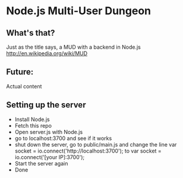 Node.js Multi-User Dungeon
==================

What's that?
------------
Just as the title says, a MUD with a backend in Node.js
http://en.wikipedia.org/wiki/MUD


Future:
------
Actual content


Setting up the server
----------

* Install Node.js
* Fetch this repo
* Open server.js with Node.js
* go to localhost:3700 and see if it works
* shut down the server, go to public/main.js and change the line var socket = io.connect('http://localhost:3700'); to var socket = io.connect('[your IP]:3700');
* Start the server again
* Done
